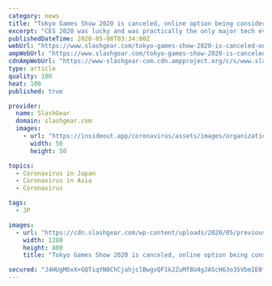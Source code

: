```yaml
---
category: news
title: "Tokyo Games Show 2020 is canceled, online option being considered"
excerpt: "CES 2020 was lucky and was practically the only major tech event this year that was able to push through. We have seen many events get canceled in the months that followed and it isn’t just"
publishedDateTime: 2020-05-08T03:34:00Z
webUrl: "https://www.slashgear.com/tokyo-games-show-2020-is-canceled-online-option-being-considered-07619789/"
ampWebUrl: "https://www.slashgear.com/tokyo-games-show-2020-is-canceled-online-option-being-considered-07619789/amp/"
cdnAmpWebUrl: "https://www-slashgear-com.cdn.ampproject.org/c/s/www.slashgear.com/tokyo-games-show-2020-is-canceled-online-option-being-considered-07619789/amp/"
type: article
quality: 100
heat: 100
published: true

provider:
  name: SlashGear
  domain: slashgear.com
  images:
    - url: "https://insideout.app/coronavirus/assets/images/organizations/slashgear.com-50x50.jpg"
      width: 50
      height: 50

topics:
  - Coronavirus in Japan
  - Coronavirus in Asia
  - Coronavirus

tags:
  - JP

images:
  - url: "https://cdn.slashgear.com/wp-content/uploads/2020/05/previous_public_4.jpg"
    width: 1280
    height: 800
    title: "Tokyo Games Show 2020 is canceled, online option being considered"

secured: "J4HUgMOxX+GQTiqYN0ChCjahjclBwgvQF1k2ZuMf8U4gJAScH63o35VbmIE0fExS+pegyXdLwqqomXUBrVGaU9KnG2EGfn5cFfVSetmblYas8eSjB7a2M3NHEWzTTYb8HO+Klq6uAgKizxr0K6mwqIUqsuzvYwlqXp7r+5RhMHpvuvcexk3NzKQPU9OcsTjtXKYlZQOOYOmfvi2UHqkY5v9Er/IItGLvFgsk0RWi4jKkDNKV6Vg/lOUxsQJh/cyBNbrk5totN+TEEyXMg2isI8xZW/DtmHLNxHEKrYOXy4avjcN2H2+TiWTj2ckRK9lD;Y6hc+Blo1Rhxk1SR5QTcAA=="
---
```


